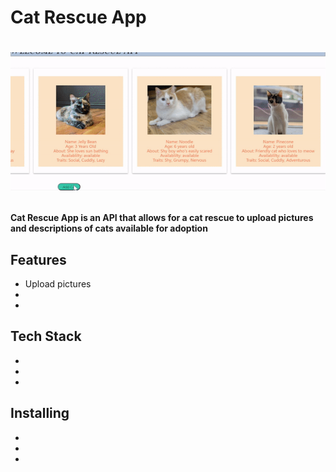 <h1> Cat Rescue App <h1/>
  
  ![Demo](https://github.com/amyanne/cat-api/blob/master/Demo/demo.gif)

<h4> Cat Rescue App is an API that allows for a cat rescue to upload pictures and descriptions of cats available for adoption </h4>
<h2> Features </h2> 
<ul>
  <li>Upload pictures</li>
  <li></li>
  <li></li>
</ul>
<h2> Tech Stack </h2>
<ul>
  <li></li>
  <li></li>
  <li></li>
</ul>
<h2> Installing </h2>
<ul>
  <li></li>
  <li></li>
  <li></li>
</ul>
